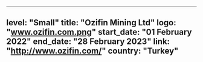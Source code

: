 
---
level: "Small"
title: "Ozifin Mining Ltd"
logo: "www.ozifin.com.png"
start_date: "01 February 2022"
end_date: "28 February 2023"
link: "http://www.ozifin.com/"
country: "Turkey"
---
